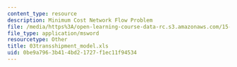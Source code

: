 ```yaml
---
content_type: resource
description: Minimum Cost Network Flow Problem
file: /media/https%3A/open-learning-course-data-rc.s3.amazonaws.com/15-057-systems-optimization-spring-2003/0be9a7963b414bd21727f1ec11f94534_03transshipment_model.xls
file_type: application/msword
resourcetype: Other
title: 03transshipment_model.xls
uid: 0be9a796-3b41-4bd2-1727-f1ec11f94534
---
```

